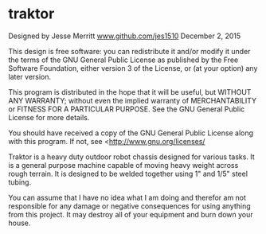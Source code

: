 # traktor
Designed by Jesse Merritt www.github.com/jes1510 December 2, 2015

This design is free software: you can redistribute it and/or modify it under the terms of the GNU General Public License as published by the Free Software Foundation, either version 3 of the License, or (at your option) any later version.

This program is distributed in the hope that it will be useful, but WITHOUT ANY WARRANTY; without even the implied warranty of MERCHANTABILITY or FITNESS FOR A PARTICULAR PURPOSE. See the GNU General Public License for more details.

You should have received a copy of the GNU General Public License along with this program. If not, see <http://www.gnu.org/licenses/

Traktor is a heavy duty outdoor robot chassis designed for various tasks.  It is a general purpose machine capable of moving heavy weight across rough terrain.  It is designed to be welded together using 1" and 1/5" steel tubing.

You can assume that I have no idea what I am doing and therefor am not responsible for any damage or negative consequences for using anything from this project. It may destroy all of your equipment and burn down your house.
